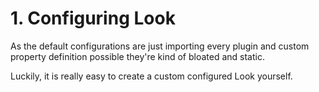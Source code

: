# 1. Configuring Look
As the default configurations are just importing every plugin and custom property definition possible they're kind of bloated and static.

Luckily, it is really easy to create a custom configured Look yourself.
